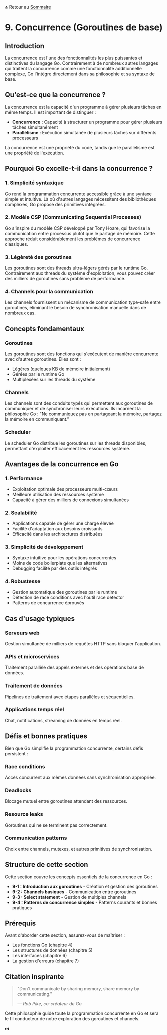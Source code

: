 🔝 Retour au [Sommaire](/SOMMAIRE.md)

# 9. Concurrence (Goroutines de base)

## Introduction

La concurrence est l'une des fonctionnalités les plus puissantes et distinctives du langage Go. Contrairement à de nombreux autres langages qui traitent la concurrence comme une fonctionnalité additionnelle complexe, Go l'intègre directement dans sa philosophie et sa syntaxe de base.

## Qu'est-ce que la concurrence ?

La concurrence est la capacité d'un programme à gérer plusieurs tâches en même temps. Il est important de distinguer :

- **Concurrence** : Capacité à structurer un programme pour gérer plusieurs tâches simultanément
- **Parallélisme** : Exécution simultanée de plusieurs tâches sur différents processeurs

La concurrence est une propriété du code, tandis que le parallélisme est une propriété de l'exécution.

## Pourquoi Go excelle-t-il dans la concurrence ?

### 1. **Simplicité syntaxique**
Go rend la programmation concurrente accessible grâce à une syntaxe simple et intuitive. Là où d'autres langages nécessitent des bibliothèques complexes, Go propose des primitives intégrées.

### 2. **Modèle CSP (Communicating Sequential Processes)**
Go s'inspire du modèle CSP développé par Tony Hoare, qui favorise la communication entre processus plutôt que le partage de mémoire. Cette approche réduit considérablement les problèmes de concurrence classiques.

### 3. **Légèreté des goroutines**
Les goroutines sont des threads ultra-légers gérés par le runtime Go. Contrairement aux threads du système d'exploitation, vous pouvez créer des milliers de goroutines sans problème de performance.

### 4. **Channels pour la communication**
Les channels fournissent un mécanisme de communication type-safe entre goroutines, éliminant le besoin de synchronisation manuelle dans de nombreux cas.

## Concepts fondamentaux

### Goroutines
Les goroutines sont des fonctions qui s'exécutent de manière concurrente avec d'autres goroutines. Elles sont :
- Légères (quelques KB de mémoire initialement)
- Gérées par le runtime Go
- Multiplexées sur les threads du système

### Channels
Les channels sont des conduits typés qui permettent aux goroutines de communiquer et de synchroniser leurs exécutions. Ils incarnent la philosophie Go : "Ne communiquez pas en partageant la mémoire, partagez la mémoire en communiquant."

### Scheduler
Le scheduler Go distribue les goroutines sur les threads disponibles, permettant d'exploiter efficacement les ressources système.

## Avantages de la concurrence en Go

### 1. **Performance**
- Exploitation optimale des processeurs multi-cœurs
- Meilleure utilisation des ressources système
- Capacité à gérer des milliers de connexions simultanées

### 2. **Scalabilité**
- Applications capable de gérer une charge élevée
- Facilité d'adaptation aux besoins croissants
- Efficacité dans les architectures distribuées

### 3. **Simplicité de développement**
- Syntaxe intuitive pour les opérations concurrentes
- Moins de code boilerplate que les alternatives
- Debugging facilité par des outils intégrés

### 4. **Robustesse**
- Gestion automatique des goroutines par le runtime
- Détection de race conditions avec l'outil race detector
- Patterns de concurrence éprouvés

## Cas d'usage typiques

### Serveurs web
Gestion simultanée de milliers de requêtes HTTP sans bloquer l'application.

### APIs et microservices
Traitement parallèle des appels externes et des opérations base de données.

### Traitement de données
Pipelines de traitement avec étapes parallèles et séquentielles.

### Applications temps réel
Chat, notifications, streaming de données en temps réel.

## Défis et bonnes pratiques

Bien que Go simplifie la programmation concurrente, certains défis persistent :

### Race conditions
Accès concurrent aux mêmes données sans synchronisation appropriée.

### Deadlocks
Blocage mutuel entre goroutines attendant des ressources.

### Resource leaks
Goroutines qui ne se terminent pas correctement.

### Communication patterns
Choix entre channels, mutexes, et autres primitives de synchronisation.

## Structure de cette section

Cette section couvre les concepts essentiels de la concurrence en Go :

- **9-1 : Introduction aux goroutines** - Création et gestion des goroutines
- **9-2 : Channels basiques** - Communication entre goroutines
- **9-3 : Select statement** - Gestion de multiples channels
- **9-4 : Patterns de concurrence simples** - Patterns courants et bonnes pratiques

## Prérequis

Avant d'aborder cette section, assurez-vous de maîtriser :
- Les fonctions Go (chapitre 4)
- Les structures de données (chapitre 5)
- Les interfaces (chapitre 6)
- La gestion d'erreurs (chapitre 7)

## Citation inspirante

> "Don't communicate by sharing memory, share memory by communicating."
>
> *— Rob Pike, co-créateur de Go*

Cette philosophie guide toute la programmation concurrente en Go et sera le fil conducteur de notre exploration des goroutines et channels.

⏭️
